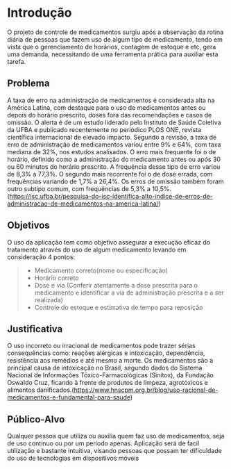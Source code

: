 # Introdução

O projeto de controle de medicamentos surgiu após a observação da rotina diária de pessoas que fazem uso de algum tipo de medicamento, tendo em vista que o gerenciamento de horários, contagem de estoque e etc, gera uma demanda, necessitando de uma ferramenta prática para auxiliar esta tarefa.

## Problema
A taxa de erro na administração de medicamentos é considerada alta na América Latina, com destaque para o uso de medicamentos antes ou depois do horário prescrito, doses fora das recomendações e casos de omissão. O alerta é de um estudo liderado pelo Instituto de Saúde Coletiva da UFBA e publicado recentemente no periódico PLOS ONE, revista científica internacional de elevado impacto.
Segundo a revisão, a taxa de erro de administração de medicamentos variou entre 9% e 64%, com taxa mediana de 32%, nos estudos analisados. O erro mais frequente foi o de horário, definido como a administração do medicamento antes ou após 30 ou 60 minutos do horário prescrito. A frequência desse tipo de erro variou de 8,3% a 77,3%. O segundo mais recorrente foi o de dose errada, com frequências variando de 1,7% a 26,4%. Os erros de omissão também foram outro subtipo comum, com frequências de 5,3% a 10,5%.
(https://isc.ufba.br/pesquisa-do-isc-identifica-alto-indice-de-erros-de-administracao-de-medicamentos-na-america-latina/)

## Objetivos

O uso da aplicação tem como objetivo assegurar a execução eficaz do tratamento através do uso de algum medicamento levando em consideração 4 pontos:
> - Medicamento correto(nome ou especificação)
> - Horário correto
> - Dose e via (Conferir atentamente a dose prescrita para o medicamento e identificar a via de administração prescrita e a ser realizada)
> - Controle do estoque e estimativa de tempo para reposição
 
## Justificativa

O uso incorreto ou irracional de medicamentos pode trazer sérias consequências como: reações alérgicas e intoxicação, dependência, resistência aos remédios e até mesmo a morte. Os medicamentos são a principal causa de intoxicação no Brasil, segundo dados do Sistema Nacional de Informações Tóxico-Farmacológicas (Sinitox), da Fundação Oswaldo Cruz, ficando à frente de produtos de limpeza, agrotóxicos e alimentos danificados.(https://www.hnscpm.org.br/blog/uso-racional-de-medicamentos-e-fundamental-para-saude)
 
## Público-Alvo

Qualquer pessoa que utiliza ou auxilia quem faz uso de medicamentos, seja de uso contínuo ou por um período apenas. Aplicação será de facil utilização e bastante intuitiva, visando pessoas que possam ter dificuldade do uso de tecnologias em dispositivos móveis
